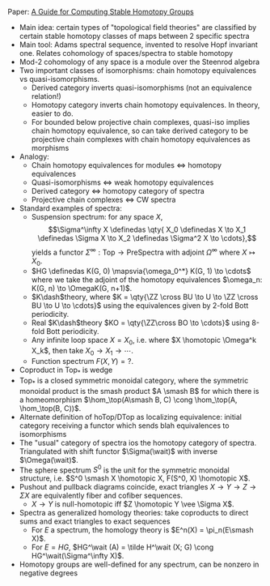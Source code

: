 
Paper: [A Guide for Computing Stable Homotopy Groups](https://arxiv.org/abs/1801.07530)

- Main idea: certain types of "topological field theories" are classified by certain stable homotopy classes of maps between 2 specific spectra
- Main tool: Adams spectral sequence, invented to resolve Hopf invariant one. Relates cohomology of spaces/spectra to stable homotopy
- Mod-2 cohomology of any space is a module over the Steenrod algebra
- Two important classes of isomorphisms: chain homotopy equivalences vs quasi-isomorphisms.
  - Derived category inverts quasi-isomorphisms (not an equivalence relation!)
  - Homotopy category inverts chain homotopy equivalences. In theory, easier to do.
  - For bounded below projective chain complexes, quasi-iso implies chain homotopy equivalence, so can take derived category to be projective chain complexes with chain homotopy equivalences as morphisms
- Analogy:
  - Chain homotopy equivalences for modules $\iff$ homotopy equivalences
  - Quasi-isomorphisms $\iff$ weak homotopy equivalences
  - Derived category $\iff$ homotopy category of spectra
  - Projective chain complexes $\iff$ CW spectra
- Standard examples of spectra:
  - Suspension spectrum: for any space $X$, $$\Sigma^\infty X \definedas \qty{ X_0 \definedas X \to X_1 \definedas \Sigma X \to X_2 \definedas \Sigma^2 X \to \cdots},$$ yields a functor $\Sigma^\infty:\text{Top} \to \text{PreSpectra}$ with adjoint $\Omega^\infty$ where $X \mapsto X_0$.
  - $HG \definedas K(G, 0) \mapsvia{\omega_0^*} K(G, 1) \to \cdots$ where we take the adjoint of the homotopy equivalences $\omega_n: K(G, n) \to \OmegaK(G, n+1)$.
  - $K\dash$theory, where $K = \qty{\ZZ \cross BU \to U \to \ZZ \cross BU \to U \to \cdots}$ using the equivalences given by 2-fold Bott periodicity.
  - Real $K\dash$theory $KO = \qty{\ZZ\cross BO \to \cdots}$ using 8-fold Bott periodicity.
  - Any infinite loop space $X= X_0$, i.e. where $X \homotopic \Omega^k X_k$, then take $X_0 \to X_1 \to \cdots$.
  - Function spectrum $F(X, Y) = ?$.
- Coproduct in $\text{Top}_*$ is wedge
- $\text{Top}_*$ is a closed symmetric monoidal category, where the symmetric monoidal product is the smash product $A \smash B$ for which there is a homeomorphism $\hom_\top(A\smash B, C) \cong \hom_\top(A, \hom_\top(B, C))$.
- Alternate definition of hoTop/DTop as localizing equivalence: initial category receiving a functor which sends blah equivalences to isomorphisms 
- The "usual" category of spectra ios the homotopy category of spectra. Triangulated with shift functor $\Sigma(\wait)$ with inverse $\Omega(\wait)$.
- The sphere spectrum $S^0$ is the unit for the symmetric monoidal structure, i.e. $S^0 \smash X \homotopic X, F(S^0, X) \homotopic X$.
- Pushout and pullback diagrams coincide, exact triangles $X\to Y \to Z \to \Sigma X$ are equivalently fiber and cofiber sequences.
  - $X\to Y$ is null-homotopic iff $Z \homotopic Y \vee \Sigma X$.
- Spectra as generalized homology theories: take coproducts to direct sums and exact triangles to exact sequences
  - For $E$ a spectrum, the homology theory is $E^n(X) = \pi_n(E\smash X)$.
  - For $E = HG$, $HG^\wait (A) = \tilde H^\wait (X; G) \cong HG^\wait(\Sigma^\infty X)$.
- Homotopy groups are well-defined for any spectrum, can be nonzero in negative degrees
